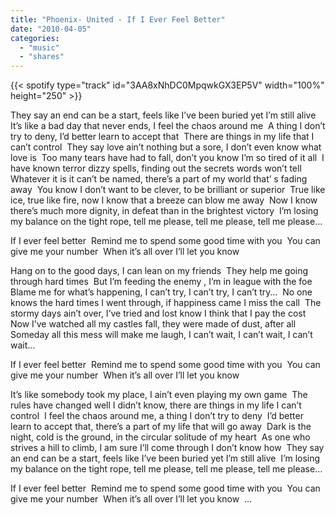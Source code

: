 ```yaml
---
title: "Phoenix- United - If I Ever Feel Better"
date: "2010-04-05"
categories:
  - "music"
  - "shares"
---
```


{{< spotify type="track" id="3AA8xNhDC0MpqwkGX3EP5V" width="100%" height="250" >}}

They say an end can be a start, feels like I’ve been buried yet I’m still alive
It’s like a bad day that never ends, I feel the chaos around me 
A thing I don’t try to deny, I’d better learn to accept that 
There are things in my life that I can’t control 
They say love ain’t nothing but a sore, I don’t even know what love is 
Too many tears have had to fall, don’t you know I’m so tired of it all 
I have known terror dizzy spells, finding out the secrets words won’t tell 
Whatever it is it can’t be named, there’s a part of my world that’ s fading away 
You know I don’t want to be clever, to be brilliant or superior 
True like ice, true like fire, now I know that a breeze can blow me away 
Now I know there’s much more dignity, in defeat than in the brightest victory 
I’m losing my balance on the tight rope, tell me please, tell me please, tell me please…

If I ever feel better 
Remind me to spend some good time with you 
You can give me your number 
When it’s all over I’ll let you know 

Hang on to the good days, I can lean on my friends 
They help me going through hard times 
But I’m feeding the enemy , I’m in league with the foe 
Blame me for what’s happening, I can’t try, I can’t try, I can’t try… 
No one knows the hard times I went through, if happiness came I miss the call 
The stormy days ain’t over, I’ve tried and lost know I think that I pay the cost 
Now I’ve watched all my castles fall, they were made of dust, after all
Someday all this mess will make me laugh, I can’t wait, I can’t wait, I can’t wait… 

If I ever feel better 
Remind me to spend some good time with you 
You can give me your number 
When it’s all over I’ll let you know 

It’s like somebody took my place, I ain’t even playing my own game 
The rules have changed well I didn’t know, there are things in my life I can’t control 
I feel the chaos around me, a thing I don’t try to deny 
I’d better learn to accept that, there’s a part of my life that will go away 
Dark is the night, cold is the ground, in the circular solitude of my heart 
As one who strives a hill to climb, I am sure I’ll come through I don’t know how 
They say an end can be a start, feels like I’ve been buried yet I’m still alive 
I’m losing my balance on the tight rope, tell me please, tell me please, tell me please… 

If I ever feel better 
Remind me to spend some good time with you 
You can give me your number 
When it’s all over I’ll let you know 
…
